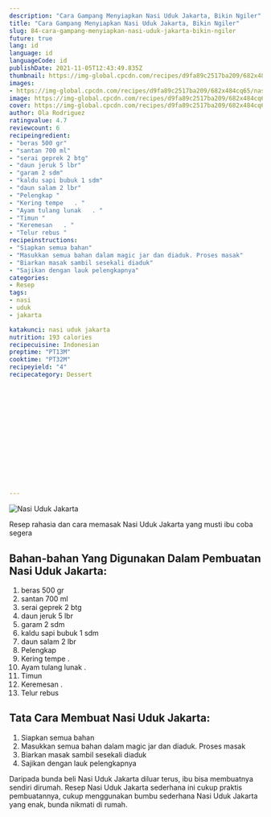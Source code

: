 ```yaml
---
description: "Cara Gampang Menyiapkan Nasi Uduk Jakarta, Bikin Ngiler"
title: "Cara Gampang Menyiapkan Nasi Uduk Jakarta, Bikin Ngiler"
slug: 84-cara-gampang-menyiapkan-nasi-uduk-jakarta-bikin-ngiler
future: true
lang: id
language: id
languageCode: id
publishDate: 2021-11-05T12:43:49.835Z 
thumbnail: https://img-global.cpcdn.com/recipes/d9fa89c2517ba209/682x484cq65/nasi-uduk-jakarta-foto-resep-utama.png
images:
- https://img-global.cpcdn.com/recipes/d9fa89c2517ba209/682x484cq65/nasi-uduk-jakarta-foto-resep-utama.png
image: https://img-global.cpcdn.com/recipes/d9fa89c2517ba209/682x484cq65/nasi-uduk-jakarta-foto-resep-utama.png
cover: https://img-global.cpcdn.com/recipes/d9fa89c2517ba209/682x484cq65/nasi-uduk-jakarta-foto-resep-utama.png
author: Ola Rodriguez
ratingvalue: 4.7
reviewcount: 6
recipeingredient:
- "beras 500 gr"
- "santan 700 ml"
- "serai geprek 2 btg"
- "daun jeruk 5 lbr"
- "garam 2 sdm"
- "kaldu sapi bubuk 1 sdm"
- "daun salam 2 lbr"
- "Pelengkap "
- "Kering tempe   . "
- "Ayam tulang lunak   . "
- "Timun "
- "Keremesan   . "
- "Telur rebus "
recipeinstructions:
- "Siapkan semua bahan"
- "Masukkan semua bahan dalam magic jar dan diaduk. Proses masak"
- "Biarkan masak sambil sesekali diaduk"
- "Sajikan dengan lauk pelengkapnya"
categories:
- Resep
tags:
- nasi
- uduk
- jakarta

katakunci: nasi uduk jakarta 
nutrition: 193 calories
recipecuisine: Indonesian
preptime: "PT13M"
cooktime: "PT32M"
recipeyield: "4"
recipecategory: Dessert


     
    
    
    
    
    
    
    
    
    
    
      
    
---
```



![Nasi Uduk Jakarta](https://img-global.cpcdn.com/recipes/d9fa89c2517ba209/682x484cq65/nasi-uduk-jakarta-foto-resep-utama.png)

Resep rahasia dan cara memasak  Nasi Uduk Jakarta yang musti ibu coba segera

<!--inarticleads1-->

## Bahan-bahan Yang Digunakan Dalam Pembuatan Nasi Uduk Jakarta:

1. beras 500 gr
1. santan 700 ml
1. serai geprek 2 btg
1. daun jeruk 5 lbr
1. garam 2 sdm
1. kaldu sapi bubuk 1 sdm
1. daun salam 2 lbr
1. Pelengkap 
1. Kering tempe   . 
1. Ayam tulang lunak   . 
1. Timun 
1. Keremesan   . 
1. Telur rebus 



<!--inarticleads2-->

## Tata Cara Membuat Nasi Uduk Jakarta:

1. Siapkan semua bahan
1. Masukkan semua bahan dalam magic jar dan diaduk. Proses masak
1. Biarkan masak sambil sesekali diaduk
1. Sajikan dengan lauk pelengkapnya




Daripada bunda beli  Nasi Uduk Jakarta  diluar terus, ibu  bisa membuatnya sendiri dirumah. Resep  Nasi Uduk Jakarta  sederhana ini cukup praktis pembuatannya, cukup menggunakan bumbu sederhana  Nasi Uduk Jakarta  yang enak, bunda nikmati di rumah.

